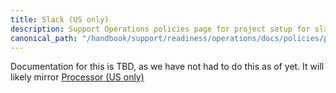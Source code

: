 ```yaml
---
title: Slack (US only)
description: Support Operations policies page for project setup for slack managed by only US citizens
canonical_path: "/handbook/support/readiness/operations/docs/policies/project_setup/slack_us_only"
---
```


Documentation for this is TBD, as we have not had to do this as of yet. It will
likely mirror [Processor (US only)](processor_us_only)

<!-- Cron timezone: `[UTC-8] Pacific Time (US & Canada)` -->
